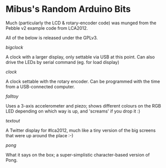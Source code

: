 Mibus's Random Arduino Bits
===========================

Much (particularly the LCD & rotary-encoder code) was munged from the Pebble v2 example code from LCA2012.

All of the below is released under the GPLv3.

*bigclock*

A clock with a larger display, only settable via USB at this point. Can also drive the LEDs by serial command (eg. for load display)

*clock*

A clock settable with the rotary encoder. Can be programmed with the time from a USB-connected computer.

*falltoy*

Uses a 3-axis accelerometer and piezo; shows different colours on the RGB LED depending on which way is up, and 'screams' if you drop it :)

*textout*

A Twitter display for #lca2012, much like a tiny version of the big screens that were up around the place :-)

*pong*

What it says on the box; a super-simplistic character-based version of Pong.

